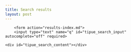 ```yaml
---
title: Search results
layout: post
---
```

<head>
  <link href="http://fonts.googleapis.com/css?family=Open+Sans:300,400" rel="stylesheet">
  <script src="https://ajax.googleapis.com/ajax/libs/jquery/2.1.4/jquery.min.js"></script>

  <script src="nfocast.github.io/tipuesearch/tipuesearch_content.js"></script>
  <link href="nfocast.github.io/tipuesearch/tipuesearch.css" rel="stylesheet">
  <script src="nfocast.github.io/tipuesearch/tipuesearch_set.js"></script>
  <script src="nfocast.github.io/tipuesearch/tipuesearch.min.js"></script>
</head>

        <form action="results-index.md">
        <input type="text" name="q" id="tipue_search_input" autocomplete="off" required>
</form>
    
    <div id="tipue_search_content"></div>

<script>
$(document).ready(function() {
     $('#tipue_search_input').tipuesearch();
});
</script>
